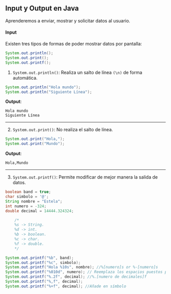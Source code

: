 ## Input y Output en Java

Aprenderemos a enviar, mostrar y solicitar datos al usuario.

#### Input

Existen tres tipos de formas de poder mostrar datos por pantalla:

``` java
System.out.println();
System.out.print();
System.out.printf();
```

1. `System.out.println()`: Realiza un salto de línea `(\n)` de forma automática.

``` java
System.out.println("Hola mundo");
System.out.println("Siguiente Línea");
``` 

**Output**:
```
Hola mundo
Siguiente Línea
```
---

2. `System.out.print()`: No realiza el salto de línea.
``` java
System.out.print("Hola,");
System.out.print("Mundo");
``` 

**Output**:
``` 
Hola,Mundo
``` 

---

3. `System.out.printf()`: Permite modificar de mejor manera la salida de datos.

``` java
boolean band = true;
char simbolo = '@';
String nombre = "Estela";
int numero = -324;
double decimal = 14444.324324;

    /*
    %s -> String.
    %d -> int.
    %b -> boolean.
    %c -> char.
    %f -> double.
    */

System.out.printf("%b", band);
System.out.printf("%c", simbolo);
System.out.printf("Hola %10s", nombre); //%[numero]s or %-[numero]s
System.out.printf("%010d", numero); // Reemplaza los espacios puestos por 0
System.out.printf("%.2f", decimal); //%.[numero de decimales]f
System.out.printf("%,f", decimal);
System.out.printf("%+f", decimal); //Añade en símbolo
``` 